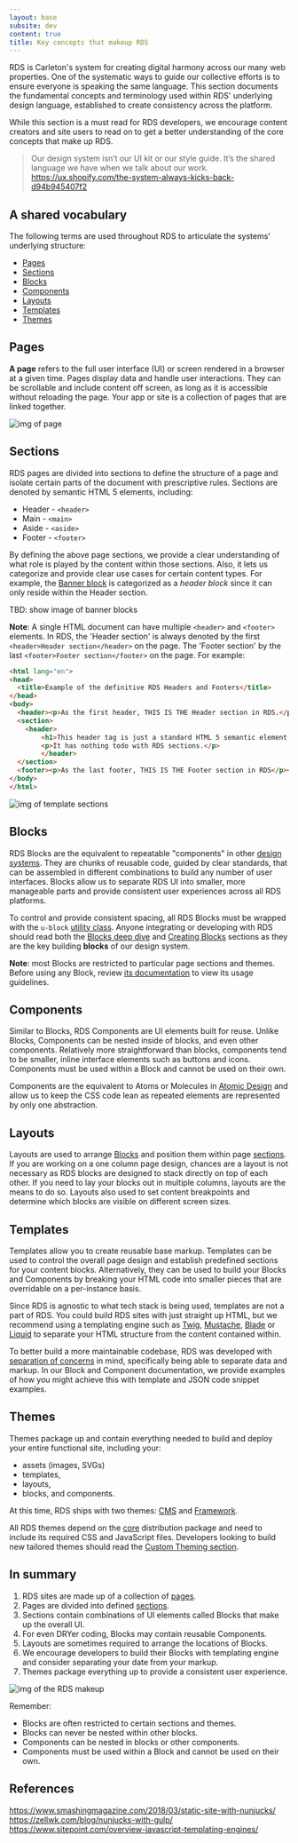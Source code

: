 ```yaml
---
layout: base
subsite: dev
content: true
title: Key concepts that makeup RDS
---
```

RDS is Carleton's system for creating digital harmony across our many web properties. One of the systematic ways to guide our collective efforts is to ensure everyone is speaking the same language. This section documents the fundamental concepts and terminology used within RDS' underlying design language, established to create consistency across the platform. 

While this section is a must read for RDS developers, we encourage content creators and site users to read on to get a better understanding of the core concepts that make up RDS.

> Our design system isn’t our UI kit or our style guide. It’s the shared language we have when we talk about our work. https://ux.shopify.com/the-system-always-kicks-back-d94b945407f2

## A shared vocabulary

The following terms are used throughout RDS to articulate the systems’ underlying structure:

- [Pages](#pages)
- [Sections](#sections)
- [Blocks](#blocks)
- [Components](#components)
- [Layouts](#layouts)
- [Templates](#templates)
- [Themes](#themes)

## Pages 

**A page** refers to the full user interface (UI) or screen rendered in a browser at a given time. Pages display data and handle user interactions. They can be scrollable and include content off screen, as long as it is accessible without reloading the page. Your app or site is a collection of pages that are linked together.

![img of page](http://cu-raven.s3.amazonaws.com/assets/img/docs/page.png)

## Sections

RDS pages are divided into sections to define the structure of a page and isolate certain parts of the document with prescriptive rules. Sections are denoted by semantic HTML 5 elements, including:

- Header - `<header>`
- Main - `<main>`
- Aside - `<aside>`
- Footer - `<footer>`

By defining the above page sections, we provide a clear understanding of what role is played by the content within those sections. Also, it lets us categorize and provide clear use cases for certain content types. For example, the [Banner block](#) is categorized as a *header block* since it can only reside within the Header section. 

TBD: show image of banner blocks

**Note**: A single HTML document can have multiple `<header>` and `<footer>` elements. In RDS, the 'Header section' is always denoted by the first `<header>Header section</header>` on the page. The 'Footer section' by the last `<footer>Footer section</footer>` on the page. For example:

```html
<html lang="en">
<head>
  <title>Example of the definitive RDS Headers and Footers</title>
</head>
<body>
  <header><p>As the first header, THIS IS THE Header section in RDS.</p></header>
  <section>
    <header>
        <h1>This header tag is just a standard HTML 5 semantic element.</h1>
        <p>It has nothing todo with RDS sections.</p>
        </header>
  </section>
  <footer><p>As the last footer, THIS IS THE Footer section in RDS</p></footer>
</body>
</html>
```

![img of template sections ](http://cu-raven.s3.amazonaws.com/assets/img/docs/template.png)

## Blocks 

RDS Blocks are the equivalent to repeatable "components" in other [design systems](#). They are chunks of reusable code, guided by clear standards, that can be assembled in different combinations to build any number of user interfaces. Blocks allow us to separate RDS UI into smaller, more manageable parts and provide consistent user experiences across all RDS platforms.

To control and provide consistent spacing, all RDS Blocks must be wrapped with the `u-block` [utility class](#).  Anyone integrating or developing with RDS should read both the [Blocks deep dive](#) and [Creating Blocks](#) sections as they are the key building **blocks** of our design system. 

**Note**: most Blocks are restricted to particular page sections and themes. Before using any Block, review [its documentation](#) to view its usage guidelines.

## Components

Similar to Blocks, RDS Components are UI elements built for reuse. Unlike Blocks, Components can be nested inside of blocks, and even other components. Relatively more straightforward than blocks, components tend to be smaller, inline interface elements such as buttons and icons. Components must be used within a Block and cannot be used on their own.


Components are the equivalent to Atoms or Molecules in [Atomic Design](http://bradfrost.com/blog/post/atomic-web-design/#atoms) and allow us to keep the CSS code lean as repeated elements are represented by only one abstraction. 

## Layouts
 
 Layouts are used to arrange [Blocks](#) and position them within page [sections](#). If you are working on a one column page design, chances are a layout is not necessary as RDS blocks are designed to stack directly on top of each other. If you need to lay your blocks out in multiple columns, layouts are the means to do so. Layouts also used to set content breakpoints and determine which blocks are visible on different screen sizes.
 
## Templates
 
 Templates allow you to create reusable base markup. Templates can be used to control the overall page design and establish predefined sections for your content blocks. Alternatively, they can be used to build your Blocks and Components by breaking your HTML code into smaller pieces that are overridable on a per-instance basis.
 
 Since RDS is agnostic to what tech stack is being used, templates are not a part of RDS. You could build RDS sites with just straight up HTML, but we recommend using a templating engine such as [Twig](#), [Mustache](#), [Blade](#) or [Liquid](#) to separate your HTML structure from the content contained within. 
 
To better build a more maintainable codebase, RDS was developed with [separation of concerns](#) in mind, specifically being able to separate data and markup. In our Block and Component documentation, we provide examples of how you might achieve this with template and JSON code snippet examples.
 
## Themes

Themes package up and contain everything needed to build and deploy your entire functional site, including your: 

- assets (images, SVGs)
- templates, 
- layouts, 
- blocks, and components.

At this time, RDS ships with two themes: [CMS](#) and [Framework](#).

All RDS themes depend on the [core](#) distribution package and need to include its required CSS and JavaScript files.
Developers looking to build new tailored themes should read the [Custom Theming section](#).

## In summary

1. RDS sites are made up of a collection of [pages](#pages).
2. Pages are divided into defined [sections](#sections).
3. Sections contain combinations of UI elements called Blocks that make up the overall UI.
4. For even DRYer coding, Blocks may contain reusable Components.
5. Layouts are sometimes required to arrange the locations of Blocks.
6. We encourage developers to build their Blocks with templating engine and consider separating your date from your markup.
7. Themes package everything up to provide a consistent user experience.

![img of the RDS makeup](http://cu-raven.s3.amazonaws.com/assets/img/docs/makeup.png)

Remember:

- Blocks are often restricted to certain sections and themes.
- Blocks can never be nested within other blocks.
- Components can be nested in blocks or other components.
- Components must be used within a Block and cannot be used on their own.

## References

https://www.smashingmagazine.com/2018/03/static-site-with-nunjucks/
https://zellwk.com/blog/nunjucks-with-gulp/
https://www.sitepoint.com/overview-javascript-templating-engines/

